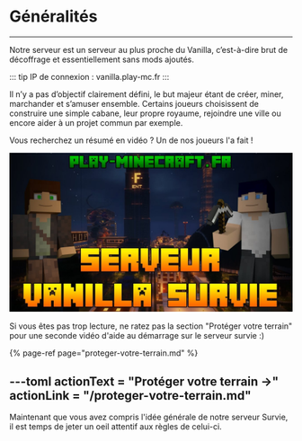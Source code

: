 # Généralités

------

Notre serveur est un serveur au plus proche du Vanilla, c’est-à-dire brut de décoffrage et essentiellement sans mods ajoutés.

::: tip IP de connexion :
vanilla.play-mc.fr
:::

Il n’y a pas d’objectif clairement défini, le but majeur étant de créer, miner, marchander et s’amuser ensemble. Certains joueurs choisissent de construire une simple cabane, leur propre royaume, rejoindre une ville ou encore aider à un projet commun par exemple.

Vous recherchez un résumé en vidéo ? Un de nos joueurs l'a fait !

[![Serveur Vanilla](../.vuepress/assets/yt_serveur_vanilla.jpg)](https://www.youtube.com/watch?v=SxMJ_jLrQ7c)

Si vous êtes pas trop lecture, ne ratez pas la section "Protéger votre terrain" pour une seconde vidéo d'aide au démarrage sur le serveur survie :\)

{% page-ref page="proteger-votre-terrain.md" %}

---toml
actionText = "Protéger votre terrain →"
actionLink = "/proteger-votre-terrain.md"
---

Maintenant que vous avez compris l'idée générale de notre serveur Survie, il est temps de jeter un oeil attentif aux règles de celui-ci.

